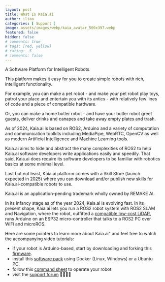 ```yaml
---
layout: post
title: What Is Kaia.ai
author: iliao
categories: [ Support ]
image: assets/images/webp/kaia_avatar_500x397.webp
featured: false
hidden: false
# comments: true
# tags: [red, yellow]
# rating: .5
# comments: false
---
```


A Software Platform for Intelligent Robots.


This platform makes it easy for you to create simple robots with rich, intelligent functionality.


For example, you can make a pet robot - and make your pet robot play toys, patrol your place and entertain you with its antics - with relatively few lines of code and a piece of compatible hardware.


Or, you can make a home butler robot - and have your butler robot greet guests, deliver drinks and canapes and take away empty plates and trash.


As of 2024, Kaia.ai is based on ROS2, Arduino and a variety of computation and communication toolkits including MediaPipe, WebRTC, OpenCV as well as modern Artificial Intelligence and Machine Learning tools.


Kaia.ai aims to hide and abstract the many complexities of ROS2 to help Kaia.ai software developers write applications easily and speedily. That said, Kaia.ai does require its software developers to be familiar with robotics basics at some minimal level.


Last but not least, Kaia.ai platform comes with a Skill Store (launch expected in 2025) where you can download and/or publish new skills for Kaia.ai-compatible robots to use.


Kaia.ai is an application-pending trademark wholly owned by REMAKE AI.


In its infancy stage as of the year 2024, Kaia.ai is evolving fast. In its present shape, Kaia.ai lets you run a ROS2 robot system with ROS2 SLAM and Navigation, where the robot, outfitted a [compatible low-cost LiDAR](https://github.com/kaiaai/LDS), runs Arduino on an ESP32 micro-controller that talks to a ROS2 PC over WiFi and microROS. 


Here are some pointers to learn more about Kaia.ai" and feel free to watch the accompanying video tutorials:
- if your robot is Arduino-based, start by downloading and forking this [firmware](https://github.com/kaiaai/firmware).
- install this [software pack](https://github.com/kaiaai/install) using Docker (Linux, Windows) or a Ubuntu PC.
- follow this [command sheet](https://github.com/kaiaai/kaiaai) to operate your robot
- visit the [support forum](https://github.com/makerspet/support/discussions/) 🙋‍♂️🙋‍♀️
